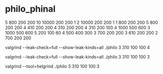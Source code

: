 # philo_phinal

5 800 200 200
10 10000 200 200 1
2 10000 200 200 1
1 800 200 200
5 800 200 200
4 410 200 200
4 310 200 200
4 310 200 100
4 1000 500 600
3 1000 500 600
5 200 100 60
4 500 400 300
3 700 200 200
3 610 200 200
2 700 200 200


valgrind --leak-check=full --show-leak-kinds=all ./philo 3 310 100 100 4




valgrind --leak-check=full --show-leak-kinds=all ./philo 3 310 100 100 3



valgrind --tool=helgrind ./philo 3 310 100 100 3